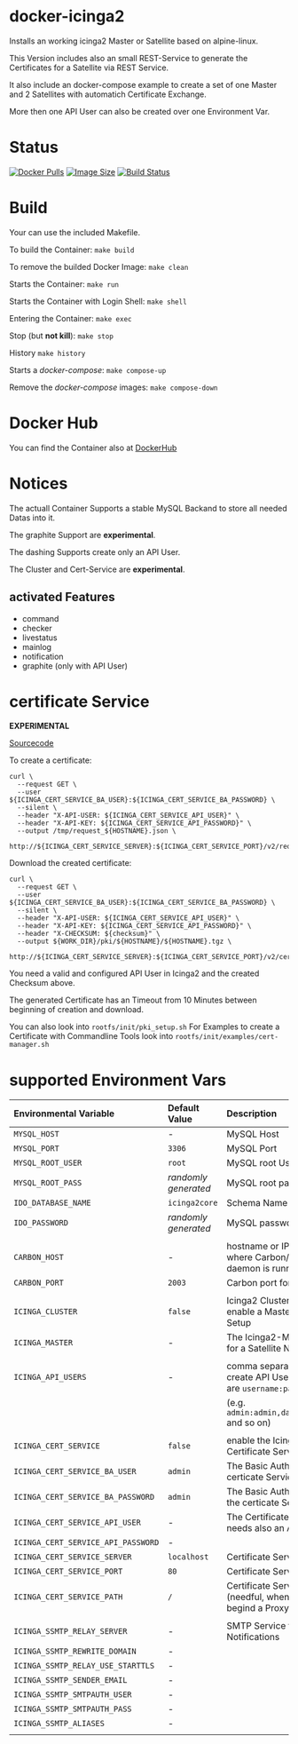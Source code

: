 docker-icinga2
==============

Installs an working icinga2 Master or Satellite based on alpine-linux.

This Version includes also an small REST-Service to generate the Certificates for a Satellite via REST Service.

It also include an docker-compose example to create a set of one Master and 2 Satellites with automatich Certificate Exchange.

More then one API User can also be created over one Environment Var.


# Status

[![Docker Pulls](https://img.shields.io/docker/pulls/bodsch/docker-icinga2.svg?branch=1706-03)][hub]
[![Image Size](https://images.microbadger.com/badges/image/bodsch/docker-icinga2.svg?branch=1706-03)][microbadger]
[![Build Status](https://travis-ci.org/bodsch/docker-icinga2.svg?branch=1706-03)][travis]

[hub]: https://hub.docker.com/r/bodsch/docker-icinga2/
[microbadger]: https://microbadger.com/images/bodsch/docker-icinga2
[travis]: https://travis-ci.org/bodsch/docker-icinga2


# Build

Your can use the included Makefile.

To build the Container: `make build`

To remove the builded Docker Image: `make clean`

Starts the Container: `make run`

Starts the Container with Login Shell: `make shell`

Entering the Container: `make exec`

Stop (but **not kill**): `make stop`

History `make history`

Starts a *docker-compose*: `make compose-up`

Remove the *docker-compose* images: `make compose-down`


# Docker Hub

You can find the Container also at  [DockerHub](https://hub.docker.com/r/bodsch/docker-icinga2/)


# Notices

The actuall Container Supports a stable MySQL Backand to store all needed Datas into it.

The graphite Support are **experimental**.

The dashing Supports create only an API User.

The Cluster and Cert-Service are **experimental**.

## activated Features

- command
- checker
- livestatus
- mainlog
- notification
- graphite (only with API User)


# certificate Service

**EXPERIMENTAL**

[Sourcecode](https://github.com/bodsch/ruby-icinga-cert-service)

To create a certificate:

    curl \
      --request GET \
      --user ${ICINGA_CERT_SERVICE_BA_USER}:${ICINGA_CERT_SERVICE_BA_PASSWORD} \
      --silent \
      --header "X-API-USER: ${ICINGA_CERT_SERVICE_API_USER}" \
      --header "X-API-KEY: ${ICINGA_CERT_SERVICE_API_PASSWORD}" \
      --output /tmp/request_${HOSTNAME}.json \
      http://${ICINGA_CERT_SERVICE_SERVER}:${ICINGA_CERT_SERVICE_PORT}/v2/request/${HOSTNAME}

Download the created certificate:

    curl \
      --request GET \
      --user ${ICINGA_CERT_SERVICE_BA_USER}:${ICINGA_CERT_SERVICE_BA_PASSWORD} \
      --silent \
      --header "X-API-USER: ${ICINGA_CERT_SERVICE_API_USER}" \
      --header "X-API-KEY: ${ICINGA_CERT_SERVICE_API_PASSWORD}" \
      --header "X-CHECKSUM: ${checksum}" \
      --output ${WORK_DIR}/pki/${HOSTNAME}/${HOSTNAME}.tgz \
       http://${ICINGA_CERT_SERVICE_SERVER}:${ICINGA_CERT_SERVICE_PORT}/v2/cert/${HOSTNAME}

You need a valid and configured API User in Icinga2 and the created Checksum above.

The generated Certificate has an Timeout from 10 Minutes between beginning of creation and download.

You can also look into `rootfs/init/pki_setup.sh`
For Examples to create a Certificate with Commandline Tools look into `rootfs/init/examples/cert-manager.sh`



# supported Environment Vars

| Environmental Variable             | Default Value        | Description                                                     |
| :--------------------------------- | :-------------       | :-----------                                                    |
| `MYSQL_HOST`                       | -                    | MySQL Host                                                      |
| `MYSQL_PORT`                       | `3306`               | MySQL Port                                                      |
| `MYSQL_ROOT_USER`                  | `root`               | MySQL root User                                                 |
| `MYSQL_ROOT_PASS`                  | *randomly generated* | MySQL root password                                             |
| `IDO_DATABASE_NAME`                | `icinga2core`        | Schema Name for IDO                                             |
| `IDO_PASSWORD`                     | *randomly generated* | MySQL password for IDO                                          |
|                                    |                      |                                                                 |
| `CARBON_HOST`                      | -                    | hostname or IP address where Carbon/Graphite daemon is running  |
| `CARBON_PORT`                      | `2003`               | Carbon port for graphite                                        |
|                                    |                      |                                                                 |
| `ICINGA_CLUSTER`                   | `false`              | Icinga2 Cluster Mode - enable a Master / Satellite Setup        |
| `ICINGA_MASTER`                    | -                    | The Icinga2-Master FQDN for a Satellite Node                    |
|                                    |                      |                                                                 |
| `ICINGA_API_USERS`                 | -                    | comma separated List to create API Users. The Format are `username:password` |
|                                    |                      | (e.g. `admin:admin,dashing:dashing` and so on)                  |
|                                    |                      |                                                                 |
| `ICINGA_CERT_SERVICE`              | `false`              | enable the Icinga2 Certificate Service                          |
| `ICINGA_CERT_SERVICE_BA_USER`      | `admin`              | The Basic Auth User for the certicate Service                   |
| `ICINGA_CERT_SERVICE_BA_PASSWORD`  | `admin`              | The Basic Auth Password for the certicate Service               |
| `ICINGA_CERT_SERVICE_API_USER`     | -                    | The Certificate Service needs also an API Users                 |
| `ICINGA_CERT_SERVICE_API_PASSWORD` | -                    |                                                                 |
| `ICINGA_CERT_SERVICE_SERVER`       | `localhost`          | Certificate Service Host                                        |
| `ICINGA_CERT_SERVICE_PORT`         | `80`                 | Certificate Service Port                                        |
| `ICINGA_CERT_SERVICE_PATH`         | `/`                  | Certificate Service Path (needful, when they run begind a Proxy |
|                                    |                      |                                                                 |
| `ICINGA_SSMTP_RELAY_SERVER`        | -                    | SMTP Service to send Notifications                              |
| `ICINGA_SSMTP_REWRITE_DOMAIN`      | -                    |                                                                 |
| `ICINGA_SSMTP_RELAY_USE_STARTTLS`  | -                    |                                                                 |
| `ICINGA_SSMTP_SENDER_EMAIL`        | -                    |                                                                 |
| `ICINGA_SSMTP_SMTPAUTH_USER`       | -                    |                                                                 |
| `ICINGA_SSMTP_SMTPAUTH_PASS`       | -                    |                                                                 |
| `ICINGA_SSMTP_ALIASES`             | -                    |                                                                 |
|                                    |                      |                                                                 |

